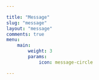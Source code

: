 ```yaml
---

title: "Message"
slug: "message"
layout: "message"
comments: true
menu:
    main:
        weight: 3
        params: 
            icon: message-circle

---
```

